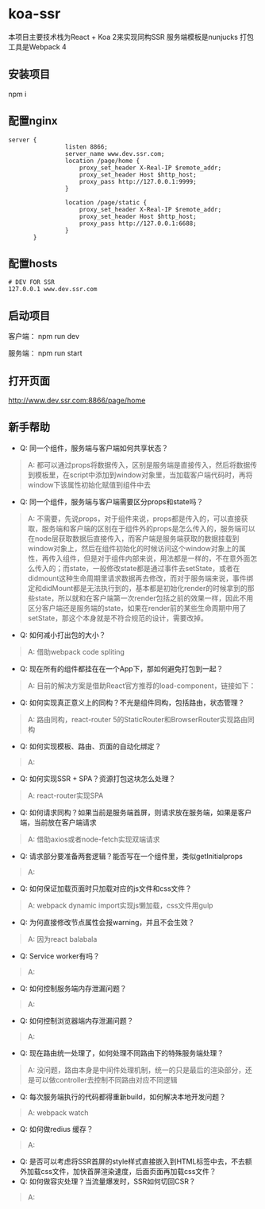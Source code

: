 # koa-ssr
本项目主要技术栈为React + Koa 2来实现同构SSR
服务端模板是nunjucks
打包工具是Webpack 4

## 安装项目

npm i

## 配置nginx
```
server {
                listen 8866;
                server_name www.dev.ssr.com;
                location /page/home {
                    proxy_set_header X-Real-IP $remote_addr;
                    proxy_set_header Host $http_host;
                    proxy_pass http://127.0.0.1:9999;
                }

                location /page/static {
                    proxy_set_header X-Real-IP $remote_addr;
                    proxy_set_header Host $http_host;
                    proxy_pass http://127.0.0.1:6688;
                }
       }
```

## 配置hosts

```
# DEV FOR SSR
127.0.0.1 www.dev.ssr.com     
```

## 启动项目

客户端：
npm run dev

服务端：
npm run start

## 打开页面
http://www.dev.ssr.com:8866/page/home

## 新手帮助
* Q: 同一个组件，服务端与客户端如何共享状态？
> A: 都可以通过props将数据传入，区别是服务端是直接传入，然后将数据传到模板里，在script中添加到window对象里，当加载客户端代码时，再将window下该属性初始化赋值到组件中去

* Q: 同一个组件，服务端与客户端需要区分props和state吗？
> A: 不需要，先说props，对于组件来说，props都是传入的，可以直接获取，服务端和客户端的区别在于组件外的props是怎么传入的，服务端可以在node层获取数据后直接传入，而客户端是服务端获取的数据挂载到window对象上，然后在组件初始化的时候访问这个window对象上的属性，再传入组件，但是对于组件内部来说，用法都是一样的，不在意外面怎么传入的；而state，一般修改state都是通过事件去setState，或者在didmount这种生命周期里请求数据再去修改，而对于服务端来说，事件绑定和didMount都是无法执行到的，基本都是初始化render的时候拿到的那些state，所以就和在客户端第一次render包括之前的效果一样，因此不用区分客户端还是服务端的state，如果在render前的某些生命周期中用了setState，那这个本身就是不符合规范的设计，需要改掉。

* Q: 如何减小打出包的大小？
> A: 借助webpack code spliting

* Q: 现在所有的组件都挂在在一个App下，那如何避免打包到一起？
> A: 目前的解决方案是借助React官方推荐的load-component，链接如下：

* Q: 如何实现真正意义上的同构？不光是组件同构，包括路由，状态管理？
> A: 路由同构，react-router 5的StaticRouter和BrowserRouter实现路由同构

* Q: 如何实现模板、路由、页面的自动化绑定？
> A: 

* Q: 如何实现SSR + SPA？资源打包这块怎么处理？
> A: react-router实现SPA

* Q: 如何请求同构？如果当前是服务端首屏，则请求放在服务端，如果是客户端，当前放在客户端请求
> A: 借助axios或者node-fetch实现双端请求

* Q: 请求部分要准备两套逻辑？能否写在一个组件里，类似getInitialprops
> A: 

* Q: 如何保证加载页面时只加载对应的js文件和css文件？
> A: webpack dynamic import实现js懒加载，css文件用gulp

* Q: 为何直接修改节点属性会报warning，并且不会生效？
> A: 因为react balabala

* Q: Service worker有吗？
> A: 

* Q: 如何控制服务端内存泄漏问题？
> A: 

* Q: 如何控制浏览器端内存泄漏问题？
> A: 

* Q: 现在路由统一处理了，如何处理不同路由下的特殊服务端处理？
> A: 没问题，路由本身是中间件处理机制，统一的只是最后的渲染部分，还是可以做controller去控制不同路由对应不同逻辑

* Q: 每次服务端执行的代码都得重新build，如何解决本地开发问题？
> A: webpack watch

* Q: 如何做redius 缓存？
> A: 

* Q: 是否可以考虑将SSR首屏的style样式直接嵌入到HTML标签中去，不去额外加载css文件，加快首屏渲染速度，后面页面再加载css文件？
* Q: 如何做容灾处理？当流量爆发时，SSR如何切回CSR？
> A: 
